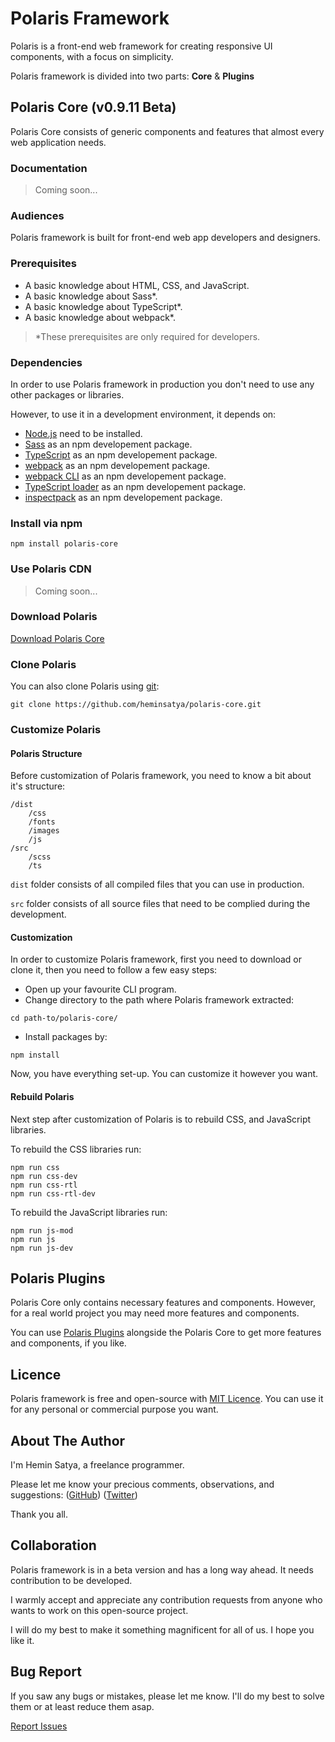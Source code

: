 # Polaris Framework

Polaris is a front-end web framework for creating responsive UI components, with a focus on simplicity.

Polaris framework is divided into two parts: **Core** & **Plugins**


## Polaris Core (v0.9.11 Beta)

Polaris Core consists of generic components and features that almost every web application needs.


### Documentation

> Coming soon...


### Audiences

Polaris framework is built for front-end web app developers and designers.


### Prerequisites

* A basic knowledge about HTML, CSS, and JavaScript.
* A basic knowledge about Sass*.
* A basic knowledge about TypeScript*.
* A basic knowledge about webpack*.

> *These prerequisites are only required for developers.


### Dependencies

In order to use Polaris framework in production you don't need to use any other packages or libraries.

However, to use it in a development environment, it depends on:

* [Node.js](https://nodejs.org/en/) need to be installed.
* [Sass](https://www.npmjs.com/package/sass) as an npm developement package.
* [TypeScript](https://www.npmjs.com/package/typescript) as an npm developement package.
* [webpack](https://www.npmjs.com/package/webpack) as an npm developement package.
* [webpack CLI](https://www.npmjs.com/package/webpack-cli) as an npm developement package.
* [TypeScript loader](https://www.npmjs.com/package/ts-loader) as an npm developement package.
* [inspectpack](https://www.npmjs.com/package/inspectpack) as an npm developement package.


### Install via npm

```
npm install polaris-core
```


### Use Polaris CDN

> Coming soon...


### Download Polaris

[Download Polaris Core](https://github.com/heminsatya/polaris-core/releases)


### Clone Polaris

You can also clone Polaris using [git](https://git-scm.com/):

```
git clone https://github.com/heminsatya/polaris-core.git
```


### Customize Polaris

#### Polaris Structure

Before customization of Polaris framework, you need to know a bit about it's structure:

```
/dist
    /css
    /fonts
    /images
    /js
/src
    /scss
    /ts
```

`dist` folder consists of all compiled files that you can use in production.

`src` folder consists of all source files that need to be complied during the development.


#### Customization

In order to customize Polaris framework, first you need to download or clone it, then you need to follow a few easy steps:

* Open up your favourite CLI program.
* Change directory to the path where Polaris framework extracted:
```
cd path-to/polaris-core/
```
* Install packages by:
```
npm install
```
Now, you have everything set-up. You can customize it however you want.


#### Rebuild Polaris

Next step after customization of Polaris is to rebuild CSS, and JavaScript libraries.

To rebuild the CSS libraries run:

```
npm run css
npm run css-dev
npm run css-rtl
npm run css-rtl-dev
```

To rebuild the JavaScript libraries run:

```
npm run js-mod
npm run js
npm run js-dev
```


## Polaris Plugins

Polaris Core only contains necessary features and components. However, for a real world project you may need more features and components.

You can use [Polaris Plugins](https://github.com/heminsatya/polaris-plugins) alongside the Polaris Core to get more features and components, if you like.


## Licence

Polaris framework is free and open-source with [MIT Licence](https://github.com/heminsatya/polaris-core/blob/main/LICENSE). You can use it for any personal or commercial purpose you want.


## About The Author

I'm Hemin Satya, a freelance programmer.

Please let me know your precious comments, observations, and suggestions:
([GitHub](https://github.com/heminsatya))
([Twitter](https://twitter.com/heminsatya))

Thank you all.


## Collaboration

Polaris framework is in a beta version and has a long way ahead. It needs contribution to be developed. 

I warmly accept and appreciate any contribution requests from anyone who wants to work on this open-source project.

I will do my best to make it something magnificent for all of us. I hope you like it.


## Bug Report

If you saw any bugs or mistakes, please let me know. I'll do my best to solve them or at least reduce them asap.

[Report Issues](https://github.com/heminsatya/polaris-core/issues)
